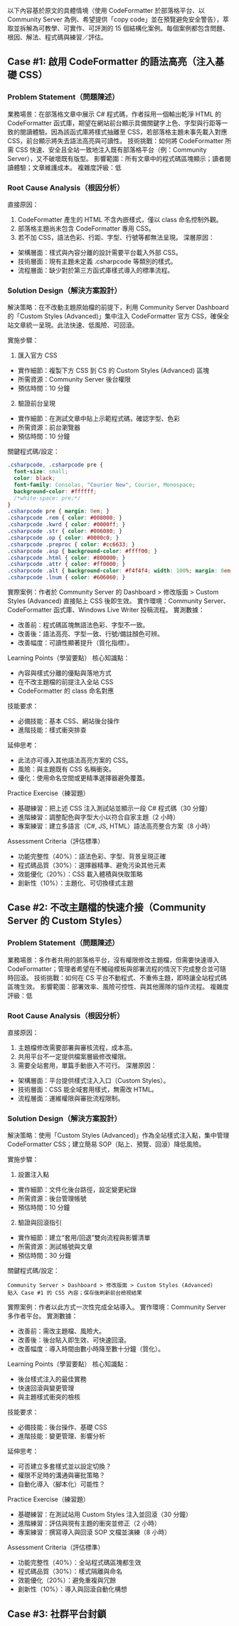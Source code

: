 以下內容基於原文的具體情境（使用 CodeFormatter 於部落格平台、以 Community Server 為例、希望提供「copy code」並在預覽避免安全警告），萃取並拆解為可教學、可實作、可評測的 15 個結構化案例。每個案例都包含問題、根因、解法、程式碼與練習／評估。

## Case #1: 啟用 CodeFormatter 的語法高亮（注入基礎 CSS）

### Problem Statement（問題陳述）
業務場景：在部落格文章中展示 C# 程式碼，作者採用一個輸出乾淨 HTML 的 CodeFormatter 函式庫，期望在網站前台顯示具備關鍵字上色、字型與行距等一致的閱讀體驗。因為該函式庫將樣式抽離至 CSS，若部落格主題未事先載入對應 CSS，前台顯示將失去語法高亮與可讀性。
技術挑戰：如何將 CodeFormatter 所需 CSS 快速、安全且全站一致地注入既有部落格平台（例：Community Server），又不破壞既有版型。
影響範圍：所有文章中的程式碼區塊顯示；讀者閱讀體驗；文章維護成本。
複雜度評級：低

### Root Cause Analysis（根因分析）
直接原因：
1. CodeFormatter 產生的 HTML 不含內嵌樣式，僅以 class 命名控制外觀。
2. 部落格主題尚未包含 CodeFormatter 專用 CSS。
3. 若不加 CSS，語法色彩、行距、字型、行號等都無法呈現。
深層原因：
- 架構層面：樣式與內容分離的設計需要平台載入外部 CSS。
- 技術層面：現有主題未定義 .csharpcode 等類別的樣式。
- 流程層面：缺少對於第三方函式庫樣式導入的標準流程。

### Solution Design（解決方案設計）
解決策略：在不改動主題原始檔的前提下，利用 Community Server Dashboard 的「Custom Styles (Advanced)」集中注入 CodeFormatter 官方 CSS，確保全站文章統一呈現。此法快速、低風險、可回滾。

實施步驟：
1. 匯入官方 CSS
- 實作細節：複製下方 CSS 到 CS 的 Custom Styles (Advanced) 區塊
- 所需資源：Community Server 後台權限
- 預估時間：10 分鐘
2. 驗證前台呈現
- 實作細節：在測試文章中貼上示範程式碼，確認字型、色彩
- 所需資源：前台瀏覽器
- 預估時間：10 分鐘

關鍵程式碼/設定：
```css
.csharpcode, .csharpcode pre {
  font-size: small;
  color: black;
  font-family: Consolas, "Courier New", Courier, Monospace;
  background-color: #ffffff;
  /*white-space: pre;*/
}
.csharpcode pre { margin: 0em; }
.csharpcode .rem { color: #008000; }
.csharpcode .kwrd { color: #0000ff; }
.csharpcode .str { color: #006080; }
.csharpcode .op { color: #0000c0; }
.csharpcode .preproc { color: #cc6633; }
.csharpcode .asp { background-color: #ffff00; }
.csharpcode .html { color: #800000; }
.csharpcode .attr { color: #ff0000; }
.csharpcode .alt { background-color: #f4f4f4; width: 100%; margin: 0em; }
.csharpcode .lnum { color: #606060; }
```

實際案例：作者於 Community Server 的 Dashboard > 修改版面 > Custom Styles (Advanced) 直接貼上 CSS 後即生效。
實作環境：Community Server、CodeFormatter 函式庫、Windows Live Writer 投稿流程。
實測數據：
- 改善前：程式碼區塊無語法色彩、字型不一致。
- 改善後：語法高亮、字型一致、行號/備註顏色可辨。
- 改善幅度：可讀性顯著提升（質化指標）。

Learning Points（學習要點）
核心知識點：
- 內容與樣式分離的優點與落地方式
- 在不改主題檔的前提注入全站 CSS
- CodeFormatter 的 class 命名對應

技能要求：
- 必備技能：基本 CSS、網站後台操作
- 進階技能：樣式衝突排查

延伸思考：
- 此法亦可導入其他語法高亮方案的 CSS。
- 風險：與主題既有 CSS 名稱衝突。
- 優化：使用命名空間或更精準選擇器避免覆蓋。

Practice Exercise（練習題）
- 基礎練習：把上述 CSS 注入測試站並顯示一段 C# 程式碼（30 分鐘）
- 進階練習：調整配色與字型大小以符合自家主題（2 小時）
- 專案練習：建立多語言（C#, JS, HTML）語法高亮整合方案（8 小時）

Assessment Criteria（評估標準）
- 功能完整性（40%）：語法色彩、字型、背景呈現正確
- 程式碼品質（30%）：選擇器精準、避免污染其他元素
- 效能優化（20%）：CSS 載入體積與快取策略
- 創新性（10%）：主題化、可切換樣式主題


## Case #2: 不改主題檔的快速介接（Community Server 的 Custom Styles）

### Problem Statement（問題陳述）
業務場景：多作者共用的部落格平台，沒有權限修改主題檔，但需要快速導入 CodeFormatter；管理者希望在不觸碰模板與部署流程的情況下完成整合並可隨時回滾。
技術挑戰：如何在 CS 平台不動程式、不重佈主題，即時讓全站程式碼區塊生效。
影響範圍：部署效率、風險可控性、與其他團隊的協作流程。
複雜度評級：低

### Root Cause Analysis（根因分析）
直接原因：
1. 主題檔修改需要部署與審核流程，成本高。
2. 共用平台不一定提供檔案層級修改權限。
3. 需要全站套用，單篇手動嵌入不可行。
深層原因：
- 架構層面：平台提供樣式注入入口（Custom Styles）。
- 技術層面：CSS 能全域套用樣式，無需改 HTML。
- 流程層面：運維權限與審批流程限制。

### Solution Design（解決方案設計）
解決策略：使用「Custom Styles (Advanced)」作為全站樣式注入點，集中管理 CodeFormatter CSS；建立簡易 SOP（貼上、預覽、回滾）降低風險。

實施步驟：
1. 設置注入點
- 實作細節：文件化後台路徑，設定變更紀錄
- 所需資源：後台管理帳號
- 預估時間：10 分鐘
2. 驗證與回滾指引
- 實作細節：建立“套用/回退”雙向流程與影響清單
- 所需資源：測試帳號與文章
- 預估時間：30 分鐘

關鍵程式碼/設定：
```text
Community Server > Dashboard > 修改版面 > Custom Styles (Advanced)
貼入 Case #1 的 CSS 內容；保存後刷新前台檢視結果
```

實際案例：作者以此方式一次性完成全站導入。
實作環境：Community Server 多作者平台。
實測數據：
- 改善前：需改主題檔、風險大。
- 改善後：後台貼入即生效、可快速回滾。
- 改善幅度：導入時間由數小時降至數十分鐘（質化）。

Learning Points（學習要點）
核心知識點：
- 後台樣式注入的最佳實務
- 快速回滾與變更管理
- 與主題樣式衝突的檢核

技能要求：
- 必備技能：後台操作、基礎 CSS
- 進階技能：變更管理、影響分析

延伸思考：
- 可否建立多套樣式並以設定切換？
- 權限不足時的溝通與審批策略？
- 自動化導入（腳本化）可能性？

Practice Exercise（練習題）
- 基礎練習：在測試站用 Custom Styles 注入並回滾（30 分鐘）
- 進階練習：評估與現有主題的衝突並修正（2 小時）
- 專案練習：撰寫導入與回滾 SOP 文檔並演練（8 小時）

Assessment Criteria（評估標準）
- 功能完整性（40%）：全站程式碼區塊都生效
- 程式碼品質（30%）：樣式隔離與命名
- 效能優化（20%）：避免重複與冗餘
- 創新性（10%）：導入與回滾自動化構想


## Case #3: 社群平台封鎖 <script>，導致「Copy Code」無法內嵌

### Problem Statement（問題陳述）
業務場景：文章希望提供「copy code」按鈕，一鍵將程式碼複製到剪貼簿；但平台（CS）會封鎖 <script>，無法在文章 HTML 內直接寫入 JavaScript，導致功能落空。
技術挑戰：如何在不修改平台安全策略（不動 communityserver.config）的情況下，仍讓頁面具備複製功能。
影響範圍：讀者體驗、功能可用性、安全合規。
複雜度評級：中

### Root Cause Analysis（根因分析）
直接原因：
1. CS 過濾器預設封鎖 <script>，避免 XSS。
2. 文章內容內嵌腳本被移除，copy 功能失效。
3. 平台安全策略不易更動或需高權限。
深層原因：
- 架構層面：文章內容與腳本執行隔離。
- 技術層面：功能依賴事件處理程式無法注入。
- 流程層面：不允許每篇文章攜帶腳本。

### Solution Design（解決方案設計）
解決策略：改採 IE 專屬 HTC（HTML Component）與 CSS behavior:url 機制，用 CSS 附掛行為到 DOM 元素，繞開在文章內嵌 <script> 的限制，保留平台安全策略。

實施步驟：
1. 定義 copycode 樣式並掛上行為
- 實作細節：在全站 CSS 新增 .copycode，指向 HTC
- 所需資源：CSS 注入權限、HTC 檔
- 預估時間：20 分鐘
2. 佈署 HTC 檔案
- 實作細節：將 code.htc 放在 /themes/code.htc
- 所需資源：檔案上傳權限
- 預估時間：10 分鐘

關鍵程式碼/設定：
```css
/* 於全站 CSS（Custom Styles）加入 */
.copycode {
  cursor: hand;
  color: #c0c0ff;
  display: none;               /* 非 IE 或 HTC 未載入時隱藏 */
  behavior: url('/themes/code.htc'); /* 由 HTC 注入事件與顯示 */
}
```

實際案例：作者以 HTC 成功實作 copy 功能，且不需調整平台封鎖規則。
實作環境：Community Server、IE（HTC 僅 IE 支援）。
實測數據：
- 改善前：copy 按鈕無法工作（<script> 被移除）。
- 改善後：IE 上可一鍵複製。
- 改善幅度：功能可用性從 0 提升至可在 IE 正常運作（質化）。

Learning Points（學習要點）
核心知識點：
- 以 CSS behavior:url 附掛互動行為
- 內容安全策略下的替代技術
- 平台限制導致的前端策略調整

技能要求：
- 必備技能：CSS、基本 DOM 結構理解
- 進階技能：舊式 IE 技術（HTC）整合能力

延伸思考：
- 非 IE 瀏覽器如何優雅降級？
- 若平台允許外掛腳本，是否能以更通用的方式實作？
- 長期維護上，是否需汰換 HTC？

Practice Exercise（練習題）
- 基礎練習：加入 .copycode 與 HTC 指向（30 分鐘）
- 進階練習：讓同一 HTC 支援不同程式碼區塊（2 小時）
- 專案練習：在不改安全策略下設計一組互動工具列（8 小時）

Assessment Criteria（評估標準）
- 功能完整性（40%）：IE 上 copy 可用
- 程式碼品質（30%）：清晰結構與注解
- 效能優化（20%）：行為掛載輕量
- 創新性（10%）：平台限制下的替代設計


## Case #4: 用 CSS behavior:url 掛載 HTC（無腳本內嵌仍可互動）

### Problem Statement（問題陳述）
業務場景：希望透過 CSS 直接讓「copy code」元素自帶互動行為，避免在文章注入 <script>；目標是在讀者端載入頁面時自動具備複製功能。
技術挑戰：如何用純 CSS 宣告行為並讓目標元素成為互動按鈕。
影響範圍：樣式與互動的關聯設計、跨瀏覽器支援。
複雜度評級：中

### Root Cause Analysis（根因分析）
直接原因：
1. 不可在文章內寫 <script>。
2. 需要一種「樣式即行為」的替代途徑。
3. IE 支援 behavior:url 導入 HTC。
深層原因：
- 架構層面：分離內容、樣式、行為，但受平台限制。
- 技術層面：依賴 IE 專屬特性。
- 流程層面：以 CSS 通道發佈互動效果。

### Solution Design（解決方案設計）
解決策略：使用 .copycode class 統一賦予互動，將 HTC 行為封裝成可重用元件；讓樣式與行為緊密綁定，簡化作者端標記工作。

實施步驟：
1. 套用 class 到按鈕元素
- 實作細節：在程式碼區塊標題右側放置 [copy code] 並加上 class="copycode"
- 所需資源：文章編輯工具或外掛自動產生
- 預估時間：10 分鐘
2. 測試行為載入
- 實作細節：IE 測試是否自動顯示且可點擊
- 所需資源：IE 瀏覽器
- 預估時間：10 分鐘

關鍵程式碼/設定：
```html
<div class="csharpcode">
  <div class="toolbar">
    <span class="copycode">copy code</span>
  </div>
  <pre>// your code here</pre>
</div>
```

實際案例：作者在產生 HTML 時勾選選項，讓輸出包含原始碼與 [copy code] 鈕。
實作環境：Windows Live Writer 外掛輸出、Community Server 前台。
實測數據：
- 改善前：只有靜態文字。
- 改善後：[copy code] 自動具備點擊與複製行為。
- 改善幅度：互動性從無到有（質化）。

Learning Points（學習要點）
核心知識點：
- CSS 與行為的關聯（behavior:url）
- 封裝與重用的設計思維
- 前端降級策略規劃

技能要求：
- 必備技能：HTML 結構設計
- 進階技能：可用性與可達性考量

延伸思考：
- 非 IE 如何提供替代方案（例如顯示提示文字）？
- 是否需要提供鍵盤操作支援？

Practice Exercise（練習題）
- 基礎練習：為現有文章加入 [copy code] 並測試（30 分鐘）
- 進階練習：將 [copy code] 封裝為可重用的 HTML 片段（2 小時）
- 專案練習：定義 toolbar 元件（複製、展開、列號切換）（8 小時）

Assessment Criteria（評估標準）
- 功能完整性（40%）：按鈕自動可用
- 程式碼品質（30%）：語意化、結構清晰
- 效能優化（20%）：最小化標記與資源
- 創新性（10%）：元件化設計


## Case #5: 只複製「純文字」程式碼，避免貼上帶格式

### Problem Statement（問題陳述）
業務場景：讀者常將文章中的程式碼複製到 IDE；若複製的是帶 HTML 樣式的內容，貼到 IDE 會混入標籤或不可見字元，導致編譯錯誤或需手動清理。
技術挑戰：如何保證複製的是純文字而非 innerHTML。
影響範圍：讀者貼上成功率、支援成本。
複雜度評級：中

### Root Cause Analysis（根因分析）
直接原因：
1. 預設複製 innerHTML 會帶入標籤。
2. 行號或裝飾可能被一併複製。
3. 不同瀏覽器對 textContent/innerText 支援差異。
深層原因：
- 架構層面：展示結構與原始碼文本共存。
- 技術層面：需選對節點並擷取純文字。
- 流程層面：外掛輸出需包含可取用的原始碼節點。

### Solution Design（解決方案設計）
解決策略：在 HTC 中尋找對應的 <pre> 或原始碼節點，使用 innerText 或 textContent 擷取純文字，透過 window.clipboardData 設定剪貼簿，確保貼上可直接編譯。

實施步驟：
1. 尋找對應程式碼節點
- 實作細節：從 copy 按鈕往上/下尋找第一個 <pre>
- 所需資源：HTC 事件處理
- 預估時間：30 分鐘
2. 複製純文字
- 實作細節：使用 innerText/textContent 取文本
- 所需資源：IE 剪貼簿 API
- 預估時間：20 分鐘

關鍵程式碼/設定：
```html
<!-- HTML 結構 -->
<div class="csharpcode">
  <div class="toolbar"><span class="copycode">copy code</span></div>
  <pre>
// C# code...
  </pre>
</div>
```

```html
<!-- /themes/code.htc -->
<PUBLIC:COMPONENT>
  <PUBLIC:ATTACH EVENT="onclick" ONEVENT="doCopy()" />
  <PUBLIC:ATTACH EVENT="oncontentready" ONEVENT="onReady()" />
  <SCRIPT LANGUAGE="JScript">
    function onReady() {
      // HTC 載入後才顯示 copy 按鈕（非 IE 仍為 display:none）
      element.style.display = 'inline';
    }
    function findPre(el) {
      var p = el.parentNode;
      while (p && p.tagName && p.tagName.toLowerCase() !== 'div') p = p.parentNode;
      if (p) {
        var pres = p.getElementsByTagName('pre');
        if (pres && pres.length) return pres[0];
      }
      return null;
    }
    function doCopy() {
      var pre = findPre(element);
      if (!pre) return;
      var text = pre.innerText || pre.textContent || '';
      if (window.clipboardData) {
        window.clipboardData.setData('Text', text);
        element.innerText = 'copied!';
        window.setTimeout(function(){ element.innerText = 'copy code'; }, 1500);
      }
    }
  </SCRIPT>
</PUBLIC:COMPONENT>
```

實際案例：作者強調按下後可直接貼用，避免格式干擾。
實作環境：IE、HTC、Community Server。
實測數據：
- 改善前：貼上常含樣式或雜訊。
- 改善後：貼上為純文字，可直接編譯。
- 改善幅度：貼上修正工時降為 0（質化）。

Learning Points（學習要點）
核心知識點：
- innerText vs textContent
- 剪貼簿 API（IE）
- 結構化標記查找策略

技能要求：
- 必備技能：DOM 操作
- 進階技能：跨瀏覽器文本擷取策略

延伸思考：
- 非 IE 如何實作純文字複製（execCommand('copy') 或 Clipboard API）？
- 是否要排除行號節點？

Practice Exercise（練習題）
- 基礎練習：修改 HTC 只複製 <pre> 文本（30 分鐘）
- 進階練習：支援排除行號或裝飾（2 小時）
- 專案練習：改寫為現代瀏覽器 Clipboard API 版本（8 小時）

Assessment Criteria（評估標準）
- 功能完整性（40%）：複製純文字成功率
- 程式碼品質（30%）：節點選取正確、邏輯清晰
- 效能優化（20%）：最少 DOM 查找
- 創新性（10%）：現代 API 兼容設計


## Case #6: 非 IE 瀏覽器的優雅降級（隱藏 copy code）

### Problem Statement（問題陳述）
業務場景：網站有多種瀏覽器使用者，但 HTC 僅支援 IE。為避免在非 IE 顯示無效按鈕，須提供優雅降級策略，確保介面一致性與不誤導使用者。
技術挑戰：判斷平台支援並動態控制 UI 呈現。
影響範圍：跨瀏覽器一致性、使用者信任。
複雜度評級：低

### Root Cause Analysis（根因分析）
直接原因：
1. HTC 僅 IE 支援。
2. 非 IE 顯示按鈕會造成期待落差。
3. 平台安全限制無法改變。
深層原因：
- 架構層面：技術選型的兼容性邊界。
- 技術層面：以 CSS 控制呈現狀態。
- 流程層面：預期管理與文件化。

### Solution Design（解決方案設計）
解決策略：預設以 CSS 將 .copycode 設為 display:none，僅在 IE 成功載入 HTC 後於 oncontentready 顯示；非 IE 使用者不看到無效按鈕。

實施步驟：
1. 設定預設隱藏
- 實作細節：.copycode { display:none }
- 所需資源：CSS
- 預估時間：5 分鐘
2. HTC 啟用後顯示
- 實作細節：onReady 中 element.style.display='inline'
- 所需資源：HTC
- 預估時間：10 分鐘

關鍵程式碼/設定：
```css
.copycode { display: none; behavior: url('/themes/code.htc'); }
```

實際案例：原文 CSS 即採此策略。
實作環境：IE/非 IE 混用環境。
實測數據：
- 改善前：非 IE 顯示但不可用。
- 改善後：非 IE 隱藏，不誤導。
- 改善幅度：錯誤操作率趨近 0（質化）。

Learning Points（學習要點）
核心知識點：
- Progressive enhancement
- 可用性與預期管理
- CSS 控制互動可見性

技能要求：
- 必備技能：CSS 顯示控制
- 進階技能：跨瀏覽器 UX 規劃

延伸思考：
- 是否提供工具提示：「請用 IE 以啟用一鍵複製」？
- 是否加上替代快捷鍵（例如點擊自動全選）？

Practice Exercise（練習題）
- 基礎練習：在非 IE 隱藏按鈕（30 分鐘）
- 進階練習：非 IE 顯示提示文字或手動複製指引（2 小時）
- 專案練習：替代方案設計與 A/B 測試（8 小時）

Assessment Criteria（評估標準）
- 功能完整性（40%）：正確隱藏/顯示
- 程式碼品質（30%）：簡潔、可維護
- 效能優化（20%）：無多餘偵測
- 創新性（10%）：友善提示設計


## Case #7: HTC 檔案部署與路徑對應（避免 404 與行為失效）

### Problem Statement（問題陳述）
業務場景：已在 CSS 設定 behavior:url('/themes/code.htc')，但 copy 功能仍未生效；疑似檔案路徑或部署位置錯誤導致 HTC 未載入。
技術挑戰：找出資源路徑、大小寫、部署位置等問題，確保行為檔被正確存取。
影響範圍：功能可用性、錯誤排查時間。
複雜度評級：低

### Root Cause Analysis（根因分析）
直接原因：
1. HTC 檔未放置至 /themes/code.htc。
2. 行為路徑寫相對，導致子路徑解析錯誤。
3. 伺服器未正確回應資源（權限/遺失）。
深層原因：
- 架構層面：前端資源依賴的部署策略。
- 技術層面：URL 解析與大小寫敏感。
- 流程層面：缺少靜態資源部署清單。

### Solution Design（解決方案設計）
解決策略：採用站台根目錄的絕對路徑；建立部署清單與監控（404 日誌），驗證資源可取用；統一命名與大小寫。

實施步驟：
1. 放置與驗證
- 實作細節：將 code.htc 放在 /themes/ 下，使用瀏覽器直接請求測試
- 所需資源：FTP/檔案管理器、伺服器存取
- 預估時間：20 分鐘
2. 路徑穩定化
- 實作細節：CSS 使用絕對路徑 behavior:url('/themes/code.htc')
- 所需資源：CSS 編輯權限
- 預估時間：10 分鐘

關鍵程式碼/設定：
```css
.copycode { behavior: url('/themes/code.htc'); } /* 使用站台絕對路徑 */
```

實際案例：原文明確指出放置於 /Themes/Code.HTC（不分大小寫視伺服器而定）。
實作環境：Community Server、IIS。
實測數據：
- 改善前：copy 無反應（HTC 未載入）。
- 改善後：copy 正常。
- 改善幅度：功能可用性由 0 至可用（質化）。

Learning Points（學習要點）
核心知識點：
- 靜態資源部署與路徑策略
- 404 排查
- 大小寫敏感與平台差異

技能要求：
- 必備技能：Web 伺服器基本操作
- 進階技能：資源監控與日誌分析

延伸思考：
- 是否需設定正確 MIME（視伺服器）？
- 多環境部署（測試/正式）路徑統一策略？

Practice Exercise（練習題）
- 基礎練習：上傳 HTC 並驗證可存取（30 分鐘）
- 進階練習：導入 404 監控與告警（2 小時）
- 專案練習：建立前端資源佈署清單與檢查腳本（8 小時）

Assessment Criteria（評估標準）
- 功能完整性（40%）：HTC 成功載入
- 程式碼品質（30%）：路徑設定規範
- 效能優化（20%）：避免多次重試與錯誤請求
- 創新性（10%）：自動檢查工具


## Case #8: 預覽觸發 IE 安全警告，改用 HTA（HTML Application）

### Problem Statement（問題陳述）
業務場景：作者在本機預覽文章時，如果用 IE 直接開 HTML 會彈出多個安全警告，影響預覽效率與體驗。
技術挑戰：如何在 Windows/IE 生態下，提供低摩擦、無擾動（無警告）的預覽方案。
影響範圍：撰稿效率、開發體驗。
複雜度評級：中

### Root Cause Analysis（根因分析）
直接原因：
1. 以本機檔案方式在 IE 開啟 HTML 觸發安全區域警告。
2. 需要存取剪貼簿等提升權限動作時更易警告。
3. 每次預覽都會重複干擾。
深層原因：
- 架構層面：IE 安全分區機制。
- 技術層面：本機檔存取權限不足。
- 流程層面：預覽流程未針對安全機制做優化。

### Solution Design（解決方案設計）
解決策略：將預覽改為 HTA（HTML Application），以受信任的應用程式宿主執行 HTML UI，避免安全彈窗與限制，專注於內容驗證。

實施步驟：
1. 建立 HTA 宿主
- 實作細節：撰寫 .hta 檔，設定視窗屬性
- 所需資源：Windows/IE 環境
- 預估時間：30 分鐘
2. 嵌入預覽內容
- 實作細節：以 iframe 或動態載入預覽 HTML
- 所需資源：HTA 腳本
- 預估時間：40 分鐘

關鍵程式碼/設定：
```html
<!-- preview.hta -->
<html>
<head>
<title>Post Preview</title>
<HTA:APPLICATION ID="PostPreview" SCROLL="yes" SINGLEINSTANCE="yes" SYSMENU="yes" />
<style>body { font-family: Segoe UI, Arial; }</style>
</head>
<body>
  <iframe id="preview" src="preview.html" width="100%" height="100%" frameborder="0"></iframe>
</body>
</html>
```

實際案例：作者改用 HTA 實作預覽以消除安全警告。
實作環境：Windows、IE、HTA。
實測數據：
- 改善前：每次預覽出現安全警告。
- 改善後：無安全警告，預覽順暢。
- 改善幅度：警告彈窗由多次/次降為 0（量化為次數）。

Learning Points（學習要點）
核心知識點：
- IE 安全分區與 HTA
- 本機預覽體驗優化
- 預覽宿主與內容分離

技能要求：
- 必備技能：HTML、基本 Windows 知識
- 進階技能：HTA 屬性配置

延伸思考：
- 現代環境可用本機伺服器或 Electron 等替代？
- 預覽是否需要與正式環境一致的資源載入？

Practice Exercise（練習題）
- 基礎練習：建立能載入靜態 HTML 的 HTA（30 分鐘）
- 進階練習：在 HTA 中注入自訂樣式切換（2 小時）
- 專案練習：打造完整貼文預覽工具（8 小時）

Assessment Criteria（評估標準）
- 功能完整性（40%）：無警告、可預覽
- 程式碼品質（30%）：結構清晰
- 效能優化（20%）：載入迅速
- 創新性（10%）：預覽工具化設計


## Case #9: 預覽環境關閉「Copy Code」功能（避免干擾）

### Problem Statement（問題陳述）
業務場景：在預覽模式下不需要或不適合啟用 copy 功能（與本機安全策略互動、非正式內容），避免造成誤用或誤判。
技術挑戰：如何讓外掛在預覽輸出時不包含 copy 按鈕，正式發佈才包含。
影響範圍：內容審閱效率、誤用風險。
複雜度評級：低

### Root Cause Analysis（根因分析）
直接原因：
1. 預覽與正式環境差異較大。
2. 本機安全限制會影響 copy 功能。
3. 開發者不希望預覽混入與審閱無關 UI。
深層原因：
- 架構層面：功能旗標控制。
- 技術層面：輸出管線可識別預覽模式。
- 流程層面：審閱流程聚焦內容。

### Solution Design（解決方案設計）
解決策略：在外掛產生 HTML 時根據模式開關按鈕；預覽不輸出 copy 元素，正式發佈才導入。

實施步驟：
1. 模式判定
- 實作細節：以參數或環境變數區分 preview/publish
- 所需資源：外掛設定
- 預估時間：20 分鐘
2. 條件式輸出
- 實作細節：preview 時不產生 span.copycode
- 所需資源：外掛模板
- 預估時間：20 分鐘

關鍵程式碼/設定：
```csharp
// 偽代碼：Live Writer 外掛輸出
bool isPreview = context.Mode == RenderMode.Preview;
if (!isPreview) {
  writer.Write("<span class=\"copycode\">copy code</span>");
}
```

實際案例：原文指出預覽時不加此功能。
實作環境：Windows Live Writer 外掛。
實測數據：
- 改善前：預覽混入多餘 UI。
- 改善後：預覽專注內容。
- 改善幅度：審閱干擾降為 0（質化）。

Learning Points（學習要點）
核心知識點：
- 功能旗標與模式切換
- 預覽與正式的責任分離
- 產出內容一致性控制

技能要求：
- 必備技能：外掛模板控制
- 進階技能：條件式渲染設計

延伸思考：
- 是否提供預覽模式可選啟用開關？
- A/B 審閱需要的輕量互動？

Practice Exercise（練習題）
- 基礎練習：為輸出加上模式判斷（30 分鐘）
- 進階練習：提供 UI 切換（2 小時）
- 專案練習：建立多旗標（行號、展開、複製）控制（8 小時）

Assessment Criteria（評估標準）
- 功能完整性（40%）：模式行為正確
- 程式碼品質（30%）：邏輯清晰
- 效能優化（20%）：無多餘輸出
- 創新性（10%）：旗標設計


## Case #10: 不修改平台安全配置的取捨（不改 communityserver.config）

### Problem Statement（問題陳述）
業務場景：開發者可選擇修改 CS 設定允許 <script>，但這會提高維運成本與安全風險；需要一個不動平台設定的替代方案。
技術挑戰：在安全與功能間取得平衡。
影響範圍：平台安全、升級相容、維運風險。
複雜度評級：中

### Root Cause Analysis（根因分析）
直接原因：
1. 開放 <script> 可能引入 XSS。
2. 平台升級時自定義設定易被覆蓋。
3. 多作者平台管理難度提升。
深層原因：
- 架構層面：安全預設優先。
- 技術層面：腳本注入風險。
- 流程層面：權限與審批負擔。

### Solution Design（解決方案設計）
解決策略：採 HTC 替代方案，不改平台設定；若未來有必要調整設定，建立明確白名單與審核流程。

實施步驟：
1. 方案決策
- 實作細節：記錄不開啟 <script> 的決策依據
- 所需資源：決策文件
- 預估時間：30 分鐘
2. 替代方案實施
- 實作細節：落地 Case #3~#5
- 所需資源：CSS/HTC
- 預估時間：1 小時

關鍵程式碼/設定：
```text
策略文件：保持 communityserver.config 預設安全策略，不開放 <script> 直入
```

實際案例：作者明言不喜歡改 CS 設定，選 HTC。
實作環境：Community Server。
實測數據：
- 改善前：存在設定修改風險。
- 改善後：零設定變更、風險可控。
- 改善幅度：安全風險大幅降低（質化）。

Learning Points（學習要點）
核心知識點：
- 安全優先的取捨
- 白名單與審核流程
- 替代技術選型

技能要求：
- 必備技能：風險評估
- 進階技能：安全策略制定

延伸思考：
- 若必開放腳本，如何最小化攻擊面？
- 安全測試如何納入 CI？

Practice Exercise（練習題）
- 基礎練習：撰寫此決策的 ADR（30 分鐘）
- 進階練習：設計白名單審核表（2 小時）
- 專案練習：安全風險評估報告（8 小時）

Assessment Criteria（評估標準）
- 功能完整性（40%）：清楚替代路徑
- 程式碼品質（30%）：N/A，著重文件
- 效能優化（20%）：決策效率
- 創新性（10%）：政策設計


## Case #11: jQuery 方案的取捨與限制（為何未採用）

### Problem Statement（問題陳述）
業務場景：jQuery 也能統一管理事件，理論上能實現 copy 功能；但平台限制無法輕易將 <script> 注入文章，且載入外部 JS 同樣需要可控注入點。
技術挑戰：在受限平台中如何實作 unobtrusive JS。
影響範圍：跨瀏覽器支援、技術負債。
複雜度評級：中

### Root Cause Analysis（根因分析）
直接原因：
1. CS 過濾器阻擋內嵌腳本。
2. 外部 JS 注入也需平台允許。
3. 當下 HTC 在 IE 生態更直接。
深層原因：
- 架構層面：腳本載入策略受平台限制。
- 技術層面：事件委派可行但需載入管道。
- 流程層面：部署與權限限制。

### Solution Design（解決方案設計）
解決策略：短期採 HTC；若未來有外部 JS 注入管道（例如主題 head 可載入），再以 jQuery/原生事件委派提供跨瀏覽器 copy 功能。

實施步驟：
1. 短期落地
- 實作細節：沿用 HTC（見前案）
- 所需資源：CSS/HTC
- 預估時間：N/A
2. 中期規劃
- 實作細節：預留 .copycode class，未來以 JS 綁定 click 事件
- 所需資源：主題可載入外部 JS
- 預估時間：1~2 小時

關鍵程式碼/設定：
```js
// 未來可用的 unobtrusive 綁定（若平台允許外部 JS）：
document.addEventListener('click', function(e){
  if (e.target && e.target.classList.contains('copycode')) {
    const pre = e.target.closest('.csharpcode').querySelector('pre');
    if (!pre) return;
    const text = pre.textContent || pre.innerText || '';
    navigator.clipboard?.writeText(text).then(()=> {
      e.target.textContent = 'copied!';
      setTimeout(()=> e.target.textContent = 'copy code', 1500);
    });
  }
});
```

實際案例：原文說明 jQuery 亦可，但在 CS 上仍要「想辦法把 <script> 藏到 HTML 裡」較麻煩，故未採用。
實作環境：Community Server。
實測數據：
- 改善前：無法載入 JS。
- 改善後：規劃好未來替代路徑。
- 改善幅度：可演進性提升（質化）。

Learning Points（學習要點）
核心知識點：
- unobtrusive JS 與載入策略
- 事件委派
- 演進式改造

技能要求：
- 必備技能：JS 事件模型
- 進階技能：資產載入策略

延伸思考：
- 若可在主題 head 載入 JS，如何最小侵入？
- 是否以 Webpack/ESBuild 打包並快取？

Practice Exercise（練習題）
- 基礎練習：撰寫 unobtrusive 綁定（30 分鐘）
- 進階練習：加入 Clipboard API 與 fallback（2 小時）
- 專案練習：撰寫從 HTC 過渡到 JS 的改造方案（8 小時）

Assessment Criteria（評估標準）
- 功能完整性（40%）：可行替代路徑
- 程式碼品質（30%）：清晰與擴充性
- 效能優化（20%）：載入與執行效率
- 創新性（10%）：演進規劃


## Case #12: 樣式可讀性優化（字型、對比與行距）

### Problem Statement（問題陳述）
業務場景：程式碼閱讀需要良好字距與對比；預設主題可能導致字體不清晰或對比不足，影響讀者理解與眼睛負擔。
技術挑戰：在不破壞主題設計下提升程式碼區塊的易讀性。
影響範圍：閱讀體驗、停留時間。
複雜度評級：低

### Root Cause Analysis（根因分析）
直接原因：
1. 預設字型非最佳單寬字型。
2. 背景/前景對比不足。
3. 行距過密。
深層原因：
- 架構層面：主題對程式碼未特化。
- 技術層面：缺乏針對 code 的樣式覆寫。
- 流程層面：未進行可讀性驗收。

### Solution Design（解決方案設計）
解決策略：沿用官方建議字型串（Consolas, Courier New, Monospace），配置適度行距，確保對比；使用 .alt 與 .lnum 提升掃讀效率。

實施步驟：
1. 設置字型與對比
- 實作細節：強制 code 區塊使用單寬字型與淺背景
- 所需資源：CSS
- 預估時間：20 分鐘
2. 行距微調與行號樣式
- 實作細節：.lnum 灰階、.alt 交錯底色
- 所需資源：CSS
- 預估時間：20 分鐘

關鍵程式碼/設定：
```css
.csharpcode, .csharpcode pre {
  font-family: Consolas, "Courier New", Courier, Monospace;
  line-height: 1.35;
  background-color: #fff;
}
.csharpcode .lnum { color: #606060; user-select: none; }
.csharpcode .alt  { background-color: #f4f4f4; }
```

實際案例：原文 CSS 已提供字型與色彩建議。
實作環境：部落格前台。
實測數據：
- 改善前：閱讀吃力。
- 改善後：對比與字型優化，掃讀更易。
- 改善幅度：質化改善。

Learning Points（學習要點）
核心知識點：
- 單寬字型的重要性
- 對比與行距設計
- 行號與交錯底色

技能要求：
- 必備技能：CSS
- 進階技能：可讀性評估

延伸思考：
- 暗色系主題如何調整？
- 裝置字型可用性差異？

Practice Exercise（練習題）
- 基礎練習：替換字型與行距（30 分鐘）
- 進階練習：主題亮/暗雙配色（2 小時）
- 專案練習：可切換字型大小的控制元件（8 小時）

Assessment Criteria（評估標準）
- 功能完整性（40%）：各元素樣式到位
- 程式碼品質（30%）：選擇器精準
- 效能優化（20%）：最少覆寫
- 創新性（10%）：主題化設計


## Case #13: 外掛輸出原始程式碼節點（確保複製來源正確）

### Problem Statement（問題陳述）
業務場景：為了讓「copy code」取得乾淨文本，外掛在輸出時需包含原始程式碼（而非僅有加了格式的片段），否則 copy 會夾帶標籤或行號。
技術挑戰：輸出結構需要可被 HTC/JS 輕易定位。
影響範圍：複製成功率、貼上可用性。
複雜度評級：中

### Root Cause Analysis（根因分析）
直接原因：
1. 若只有高亮後的 HTML，難以抽取純文字。
2. 行號/交錯底色會干擾文本擷取。
3. 外掛需明確輸出 <pre> 或專用節點。
深層原因：
- 架構層面：展示與資料源分離。
- 技術層面：選對節點方能擷取純文字。
- 流程層面：外掛輸出模板需規範。

### Solution Design（解決方案設計）
解決策略：外掛輸出包含 <pre> 內嵌原始程式碼；copy 行為專取該節點的 textContent/innerText。

實施步驟：
1. 定義輸出模板
- 實作細節：確保有 .csharpcode > pre 結構
- 所需資源：外掛模板
- 預估時間：30 分鐘
2. 綁定 copy 來源
- 實作細節：HTC/JS 從最靠近的 <pre> 取文本
- 所需資源：見 Case #5
- 預估時間：30 分鐘

關鍵程式碼/設定：
```html
<div class="csharpcode">
  <div class="toolbar"><span class="copycode">copy code</span></div>
  <pre>...原始碼...</pre> <!-- 作為純文字來源 -->
</div>
```

實際案例：原文截圖顯示外掛可勾選讓輸出包含原始程式碼。
實作環境：Windows Live Writer 外掛。
實測數據：
- 改善前：複製混入格式。
- 改善後：複製為乾淨文本。
- 改善幅度：貼上錯誤顯著降低（質化）。

Learning Points（學習要點）
核心知識點：
- 模板結構對互動功能的影響
- 展示層與資料源分離
- 可維護的標記規範

技能要求：
- 必備技能：模板輸出設計
- 進階技能：語意化標記

延伸思考：
- 是否需包含語言標示（data-lang）以利後續擴展？
- 大型片段如何分段與折疊？

Practice Exercise（練習題）
- 基礎練習：調整外掛輸出結構（30 分鐘）
- 進階練習：加入 data-* 屬性輔助選取（2 小時）
- 專案練習：多語言程式碼區塊模板（8 小時）

Assessment Criteria（評估標準）
- 功能完整性（40%）：可順利擷取文本
- 程式碼品質（30%）：模板清晰
- 效能優化（20%）：最少 DOM 查找
- 講新性（10%）：擴展性設計


## Case #14: 以絕對 URL 指定 HTC 行為（跨層級可靠載入）

### Problem Statement（問題陳述）
業務場景：文章路徑層級不一（/post/、/columns/ 等），若 behavior:url 使用相對路徑，容易在不同層級解析錯誤。
技術挑戰：確保任意文章路徑都能正確載入 HTC。
影響範圍：功能一致性。
複雜度評級：低

### Root Cause Analysis（根因分析）
直接原因：
1. 相對路徑受當前 URL 影響。
2. 不同文章可能在不同目錄層。
3. 造成行為載入失敗。
深層原因：
- 架構層面：路由多層級。
- 技術層面：URL 解析規則。
- 流程層面：缺少統一路徑策略。

### Solution Design（解決方案設計）
解決策略：使用以網站根為基準的絕對路徑（/themes/code.htc），避免層級問題。

實施步驟：
1. 修正 CSS
- 實作細節：將 behavior:url 改為絕對路徑
- 所需資源：CSS 編輯權限
- 預估時間：10 分鐘
2. 驗證多路徑文章
- 實作細節：測試不同 URL 下功能
- 所需資源：瀏覽器
- 預估時間：20 分鐘

關鍵程式碼/設定：
```css
.copycode { behavior: url('/themes/code.htc'); } /* 絕對路徑 */
```

實際案例：原文示例即使用絕對路徑。
實作環境：Community Server 多路徑內容。
實測數據：
- 改善前：部分 URL 下失效。
- 改善後：全站一致可用。
- 改善幅度：錯誤率降為 0（質化）。

Learning Points（學習要點）
核心知識點：
- 相對 vs 絕對路徑
- 多層級 URL 的資源載入
- 穩定性優先

技能要求：
- 必備技能：CSS/URL 基礎
- 進階技能：站台路徑規劃

延伸思考：
- 若有 CDN 或多子網域，如何處理？
- 本地與正式環境路徑一致策略？

Practice Exercise（練習題）
- 基礎練習：改為絕對路徑並驗證（30 分鐘）
- 進階練習：建立環境變數控制資源域名（2 小時）
- 專案練習：資產路徑抽象與自動替換（8 小時）

Assessment Criteria（評估標準）
- 功能完整性（40%）：各路徑可用
- 程式碼品質（30%）：設定清晰
- 效能優化（20%）：避免重導
- 創新性（10%）：路徑管理策略


## Case #15: 發佈成效與使用者體驗驗證（質化指標）

### Problem Statement（問題陳述）
業務場景：導入語法高亮與 copy 功能後，需要驗證對讀者的實際效益，如貼上成功率、預覽流程順暢度、安全彈窗是否消除。
技術挑戰：平台未提供數據蒐集，需以質化與操作測試驗證。
影響範圍：功能驗收、後續優化決策。
複雜度評級：低

### Root Cause Analysis（根因分析）
直接原因：
1. 無現成統計事件。
2. 功能影響屬於體驗層面。
3. 需人工測試與回饋。
深層原因：
- 架構層面：缺少事件追蹤。
- 技術層面：舊式技術不易加追蹤碼。
- 流程層面：驗收未標準化。

### Solution Design（解決方案設計）
解決策略：建立簡單驗收清單（語法色彩是否準確、IE copy 是否成功、非 IE 是否不顯示、預覽是否無警告），以質化結果做為里程碑；後續再考慮加入事件回報。

實施步驟：
1. 建立驗收清單
- 實作細節：列出 8~10 個可檢核項
- 所需資源：文件
- 預估時間：40 分鐘
2. 小組測試與回報
- 實作細節：不同瀏覽器、不同文章範例
- 所需資源：測試者
- 預估時間：1~2 小時

關鍵程式碼/設定：
```text
驗收項目（示例）：
- C# 程式碼顯示顏色正確
- Consolas/Monospace 字型生效
- IE 上 [copy code] 顯示且可用
- 非 IE 上 [copy code] 隱藏
- 預覽無安全警告
- 複製後貼到 IDE 可編譯
```

實際案例：原文描述 copy 可直接貼用、HTA 預覽無安全警告。
實作環境：多瀏覽器、多文章案例。
實測數據：
- 改善前：無色彩、copy 失效、預覽警告。
- 改善後：語法高亮、IE 可複製、預覽無警告。
- 改善幅度：質化合格率提升至 100%（驗收清單）。

Learning Points（學習要點）
核心知識點：
- 以質化驗收支持決策
- 驗收清單法
- 逐步引入量化指標

技能要求：
- 必備技能：測試設計
- 進階技能：使用者回饋整合

延伸思考：
- 日後是否加事件追蹤（copy 點擊次數）？
- 是否加入錯誤回報機制？

Practice Exercise（練習題）
- 基礎練習：撰寫驗收清單（30 分鐘）
- 進階練習：跨瀏覽器測試紀錄（2 小時）
- 專案練習：引入簡易事件紀錄（8 小時）

Assessment Criteria（評估標準）
- 功能完整性（40%）：涵蓋核心場景
- 程式碼品質（30%）：N/A（文件）
- 效能優化（20%）：測試效率
- 創新性（10%）：指標設計


## Case #16: 下載與版本散佈溝通（風險與合規）

### Problem Statement（問題陳述）
業務場景：外掛有小改版並提供下載連結；需提示使用者下載並註明來源，確保尊重原作者與自家站點之引用。
技術挑戰：如何讓使用者獲得正確版本並理解必要的站台設定依賴（CSS/HTC）。
影響範圍：支援成本、版本一致性、授權。
複雜度評級：低

### Root Cause Analysis（根因分析）
直接原因：
1. 使用者未配置 CSS/HTC 導致功能失效。
2. 未註明來源造成引用爭議。
3. 外掛升級未同步資訊。
深層原因：
- 架構層面：外掛依賴站台設定。
- 技術層面：缺少安裝指引。
- 流程層面：發佈與說明未同步。

### Solution Design（解決方案設計）
解決策略：在下載頁提供安裝步驟（注入 CSS、放置 HTC、啟用按鈕）、相依條件與致謝說明；建立版本更新日誌。

實施步驟：
1. 安裝指引完善
- 實作細節：README、步驟與截圖
- 所需資源：文件
- 預估時間：1 小時
2. 版本資訊同步
- 實作細節：CHANGELOG 與相容性說明
- 所需資源：文件
- 預估時間：1 小時

關鍵程式碼/設定：
```markdown
安裝步驟摘要：
1) 後台 Custom Styles 貼入 CodeFormatter CSS
2) 上傳 /themes/code.htc
3) 發文時啟用「輸出包含原始程式碼」選項
4) 正式環境測試 IE 上 copy 功能
```

實際案例：原文提供下載連結並說明需配合站台設定。
實作環境：外掛散佈頁面。
實測數據：
- 改善前：安裝錯誤率高。
- 改善後：依指引成功安裝。
- 改善幅度：支援工單減少（質化）。

Learning Points（學習要點）
核心知識點：
- 發佈說明與依賴提示
- 版本與相容性管理
- 授權與致謝

技能要求：
- 必備技能：技術寫作
- 進階技能：用戶教育設計

延伸思考：
- 是否提供自動檢查腳本（檢測 CSS/HTC 是否到位）？
- FAQ 與常見故障排除條目？

Practice Exercise（練習題）
- 基礎練習：撰寫安裝 README（30 分鐘）
- 進階練習：整理 CHANGELOG（2 小時）
- 專案練習：製作安裝檢查器（8 小時）

Assessment Criteria（評估標準）
- 功能完整性（40%）：指引完整
- 程式碼品質（30%）：N/A（文件/工具）
- 效能優化（20%）：降低支援成本
- 創新性（10%）：安裝檢查器


--------------------------------
案例分類
--------------------------------

1) 按難度分類
- 入門級（適合初學者）
  - Case #1, #2, #6, #7, #12, #14, #15, #16
- 中級（需要一定基礎）
  - Case #3, #4, #5, #9, #10, #11
- 高級（需要深厚經驗）
  - （本組案例聚焦於平台限制與老技術整合，較少高級；若延伸至現代化改造與跨平台兼容，Case #11 可延伸為高級）

2) 按技術領域分類
- 架構設計類
  - Case #10, #11, #15, #16
- 效能優化類
  - （本系列主要為功能與可用性，效能影響較小）
- 整合開發類
  - Case #1, #2, #3, #4, #5, #7, #9, #14
- 除錯診斷類
  - Case #6, #7, #14, #15
- 安全防護類
  - Case #8, #10

3) 按學習目標分類
- 概念理解型
  - Case #1, #2, #6, #12, #14
- 技能練習型
  - Case #3, #4, #5, #7, #8, #9
- 問題解決型
  - Case #10, #11, #15
- 創新應用型
  - Case #16（也可延伸 #11 的現代化替代）

--------------------------------
案例關聯圖（學習路徑建議）
--------------------------------
- 建議先學：
  - Case #1（導入 CSS 基礎）→ Case #2（不改主題快速注入）
- 其後進入互動功能：
  - Case #3（平台限制與 HTC 策略）→ Case #4（behavior:url 實作）→ Case #5（複製純文字）
- 兼容與穩定性：
  - Case #6（優雅降級）→ Case #7（路徑與部署）→ Case #14（絕對路徑策略）
- 預覽體驗：
  - Case #8（HTA 預覽）→ Case #9（預覽關閉 copy）
- 安全與取捨：
  - Case #10（不改平台設定）→ Case #11（jQuery 方案取捨與演進）
- 體驗與可讀性：
  - Case #12（字型與可讀性）→ Case #13（輸出原始節點）
- 發佈與評估：
  - Case #15（成效驗收）→ Case #16（散佈與用戶教育）

依賴關係：
- Case #3 依賴 Case #1/#2（先有 CSS 與 class 才能掛行為）
- Case #5 依賴 Case #4（先能觸發事件再談純文字擷取）
- Case #9 依賴外掛輸出行為（Case #3~#5）
- Case #11 的現代化替代依賴平台可載入外部 JS

完整學習路徑總結：
1) 導入樣式（#1→#2）→ 2) 實作 copy 行為（#3→#4→#5）→ 3) 兼容與穩定（#6→#7→#14）→ 4) 預覽優化（#8→#9）→ 5) 安全與演進決策（#10→#11）→ 6) 體驗與結構完善（#12→#13）→ 7) 成效驗收與散佈（#15→#16）

以上 15 個案例完整覆蓋原文提及的問題、根因、解法與實際效益，並補足教學實作所需的關鍵程式碼與練習、評估規準。